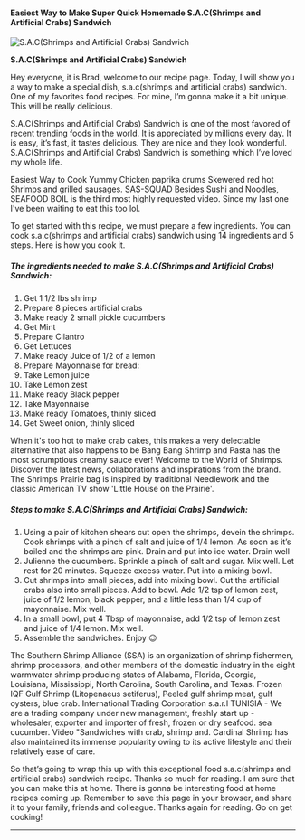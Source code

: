             

#### Easiest Way to Make Super Quick Homemade S.A.C(Shrimps and Artificial Crabs) Sandwich

![S.A.C(Shrimps and Artificial Crabs) Sandwich](https://img-global.cpcdn.com/recipes/c420d13e95ad1eba/751x532cq70/sacshrimps-and-artificial-crabs-sandwich-recipe-main-photo.jpg)

**S.A.C(Shrimps and Artificial Crabs) Sandwich**

Hey everyone, it is Brad, welcome to our recipe page. Today, I will show you a way to make a special dish, s.a.c(shrimps and artificial crabs) sandwich. One of my favorites food recipes. For mine, I’m gonna make it a bit unique. This will be really delicious.

S.A.C(Shrimps and Artificial Crabs) Sandwich is one of the most favored of recent trending foods in the world. It is appreciated by millions every day. It is easy, it’s fast, it tastes delicious. They are nice and they look wonderful. S.A.C(Shrimps and Artificial Crabs) Sandwich is something which I’ve loved my whole life.

Easiest Way to Cook Yummy Chicken paprika drums Skewered red hot Shrimps and grilled sausages. SAS-SQUAD Besides Sushi and Noodles, SEAFOOD BOIL is the third most highly requested video. Since my last one I've been waiting to eat this too lol.

To get started with this recipe, we must prepare a few ingredients. You can cook s.a.c(shrimps and artificial crabs) sandwich using 14 ingredients and 5 steps. Here is how you cook it.

##### The ingredients needed to make S.A.C(Shrimps and Artificial Crabs) Sandwich:

1.  Get 1 1/2 lbs shrimp
2.  Prepare 8 pieces artificial crabs
3.  Make ready 2 small pickle cucumbers
4.  Get Mint
5.  Prepare Cilantro
6.  Get Lettuces
7.  Make ready Juice of 1/2 of a lemon
8.  Prepare Mayonnaise for bread:
9.  Take Lemon juice
10.  Take Lemon zest
11.  Make ready Black pepper
12.  Take Mayonnaise
13.  Make ready Tomatoes, thinly sliced
14.  Get Sweet onion, thinly sliced

When it's too hot to make crab cakes, this makes a very delectable alternative that also happens to be Bang Bang Shrimp and Pasta has the most scrumptious creamy sauce ever! Welcome to the World of Shrimps. Discover the latest news, collaborations and inspirations from the brand. The Shrimps Prairie bag is inspired by traditional Needlework and the classic American TV show 'Little House on the Prairie'.

##### Steps to make S.A.C(Shrimps and Artificial Crabs) Sandwich:

1.  Using a pair of kitchen shears cut open the shrimps, devein the shrimps. Cook shrimps with a pinch of salt and juice of 1/4 lemon. As soon as it’s boiled and the shrimps are pink. Drain and put into ice water. Drain well
2.  Julienne the cucumbers. Sprinkle a pinch of salt and sugar. Mix well. Let rest for 20 minutes. Squeeze excess water. Put into a mixing bowl.
3.  Cut shrimps into small pieces, add into mixing bowl. Cut the artificial crabs also into small pieces. Add to bowl. Add 1/2 tsp of lemon zest, juice of 1/2 lemon, black pepper, and a little less than 1/4 cup of mayonnaise. Mix well.
4.  In a small bowl, put 4 Tbsp of mayonnaise, add 1/2 tsp of lemon zest and juice of 1/4 lemon. Mix well.
5.  Assemble the sandwiches. Enjoy 😉

The Southern Shrimp Alliance (SSA) is an organization of shrimp fishermen, shrimp processors, and other members of the domestic industry in the eight warmwater shrimp producing states of Alabama, Florida, Georgia, Louisiana, Mississippi, North Carolina, South Carolina, and Texas. Frozen IQF Gulf Shrimp (Litopenaeus setiferus), Peeled gulf shrimp meat, gulf oysters, blue crab. International Trading Corporation s.a.r.l TUNISIA - We are a trading company under new management, freshly start up - wholesaler, exporter and importer of fresh, frozen or dry seafood. sea cucumber. Video "Sandwiches with crab, shrimp and. Cardinal Shrimp has also maintained its immense popularity owing to its active lifestyle and their relatively ease of care.

So that’s going to wrap this up with this exceptional food s.a.c(shrimps and artificial crabs) sandwich recipe. Thanks so much for reading. I am sure that you can make this at home. There is gonna be interesting food at home recipes coming up. Remember to save this page in your browser, and share it to your family, friends and colleague. Thanks again for reading. Go on get cooking!

* * *